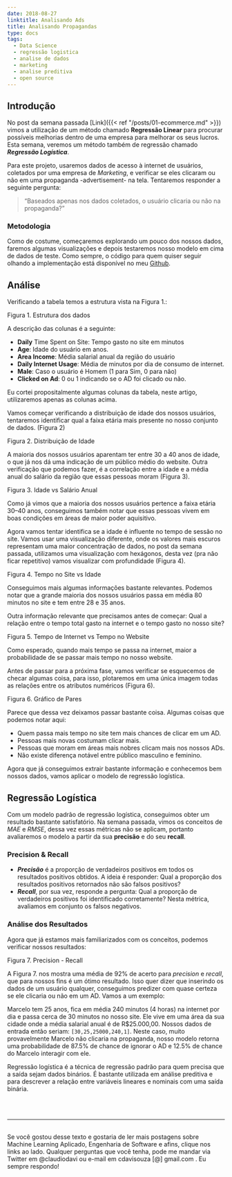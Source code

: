 ```yaml
---
date: 2018-08-27
linktitle: Analisando Ads
title: Analisando Propagandas
type: docs
tags:
  - Data Science
  - regressão logistica
  - analise de dados
  - marketing
  - analise preditiva
  - open source
---
```


## Introdução

No post da semana passada [Link]({{< ref "/posts/01-ecommerce.md" >}}) vimos a utilização de um método chamado **Regressão Linear** para procurar possíveis melhorias dentro de uma empresa para melhorar os seus lucros. Esta semana, veremos um método também de regressão chamado _**Regressão Logística**_.

Para este projeto, usaremos dados de acesso à internet de usuários, coletados por uma empresa de _Marketing_, e verificar se eles clicaram ou não em uma propaganda -advertisement- na tela. Tentaremos responder a seguinte pergunta:

> “Baseados apenas nos dados coletados, o usuário clicaria ou não na propaganda?”

### Metodologia

Como de costume, começaremos explorando um pouco dos nossos dados, faremos algumas visualizações e depois testaremos nosso modelo em cima de dados de teste. Como sempre, o código para quem quiser seguir olhando a implementação está disponível no meu [Github](http://github.com/claudiodavi).

## Análise

Verificando a tabela temos a estrutura vista na Figura 1.:

Figura 1. Estrutura dos dados

A descrição das colunas é a seguinte:

- **Daily** Time Spent on Site: Tempo gasto no site em minutos
- **Age**: Idade do usuário em anos.
- **Area Income**: Média salarial anual da região do usuário
- **Daily Internet Usage**: Média de minutos por dia de consumo de internet.
- **Male**: Caso o usuário é Homem (1 para Sim, 0 para não)
- **Clicked on Ad**: 0 ou 1 indicando se o AD foi clicado ou não.

Eu cortei propositalmente algumas colunas da tabela, neste artigo, utilizaremos apenas as colunas acima.

Vamos começar verificando a distribuição de idade dos nossos usuários, tentaremos identificar qual a faixa etária mais presente no nosso conjunto de dados. (Figura 2)

Figura 2. Distribuição de Idade

A maioria dos nossos usuários aparentam ter entre 30 a 40 anos de idade, o que já nos dá uma indicação de um público médio do website. Outra verificação que podemos fazer, é a correlação entre a idade e a média anual do salário da região que essas pessoas moram (Figura 3).

Figura 3. Idade vs Salário Anual

Como já vimos que a maioria dos nossos usuários pertence a faixa etária 30–40 anos, conseguimos também notar que essas pessoas vivem em boas condições em áreas de maior poder aquisitivo.

Agora vamos tentar identifica se a idade é influente no tempo de sessão no site. Vamos usar uma visualização diferente, onde os valores mais escuros representam uma maior concentração de dados, no post da semana passada, utilizamos uma visualização com hexágonos, desta vez (pra não ficar repetitivo) vamos visualizar com profundidade (Figura 4).

Figura 4. Tempo no Site vs Idade

Conseguimos mais algumas informações bastante relevantes. Podemos notar que a grande maioria dos nossos usuários passa em média 80 minutos no site e tem entre 28 e 35 anos.

Outra informação relevante que precisamos antes de começar: Qual a relação entre o tempo total gasto na internet e o tempo gasto no nosso site?

Figura 5. Tempo de Internet vs Tempo no Website

Como esperado, quando mais tempo se passa na internet, maior a probabilidade de se passar mais tempo no nosso website.

Antes de passar para a próxima fase, vamos verificar se esquecemos de checar algumas coisa, para isso, plotaremos em uma única imagem todas as relações entre os atributos numéricos (Figura 6).

Figura 6. Gráfico de Pares

Parece que dessa vez deixamos passar bastante coisa. Algumas coisas que podemos notar aqui:

- Quem passa mais tempo no site tem mais chances de clicar em um AD.
- Pessoas mais novas costumam clicar mais.
- Pessoas que moram em áreas mais nobres clicam mais nos nossos ADs.
- Não existe diferença notável entre público masculino e feminino.

Agora que já conseguimos extrair bastante informação e conhecemos bem nossos dados, vamos aplicar o modelo de regressão logística.

## Regressão Logística

Com um modelo padrão de regressão logística, conseguimos obter um resultado bastante satisfatório. Na semana passada, vimos os conceitos de _MAE_ e _RMSE_, dessa vez essas métricas não se aplicam, portanto avaliaremos o modelo a partir da sua **precisão** e do seu **recall**.

### Precision & Recall

- **_Precisão_** é a proporção de verdadeiros positivos em todos os resultados positivos obtidos. A ideia é responder: Qual a proporção dos resultados positivos retornados não são falsos positivos?
- **_Recall_**, por sua vez, responde a pergunta: Qual a proporção de verdadeiros positivos foi identificado corretamente? Nesta métrica, avaliamos em conjunto os falsos negativos.

### Análise dos Resultados

Agora que já estamos mais familiarizados com os conceitos, podemos verificar nossos resultados:

Figura 7. Precision - Recall

A Figura 7. nos mostra uma média de 92% de acerto para _precision_ e _recall_, que para nossos fins é um ótimo resultado. Isso quer dizer que inserindo os dados de um usuário qualquer, conseguimos predizer com quase certeza se ele clicaria ou não em um AD. Vamos a um exemplo:

Marcelo tem 25 anos, fica em média 240 minutos (4 horas) na internet por dia e passa cerca de 30 minutos no nosso site. Ele vive em uma área da sua cidade onde a média salarial anual é de R\$25.000,00. Nossos dados de entrada então seriam: `[30,25,25000,240,1]`. Neste caso, muito provavelmente Marcelo não clicaria na propaganda, nosso modelo retorna uma probabilidade de 87.5% de chance de ignorar o AD e 12.5% de chance do Marcelo interagir com ele.

Regressão logística é a técnica de regressão padrão para quem precisa que a saída sejam dados binários. É bastante utilizada em análise preditiva e para descrever a relação entre variáveis lineares e nominais com uma saída binária.

</br>
</br>

---

</br>
Se você gostou desse texto e gostaria de ler mais postagens sobre Machine Learning Aplicado, Engenharia de Software e afins, clique nos links ao lado. Qualquer perguntas que você tenha, pode me mandar via Twitter em @claudiodavi ou e-mail em cdavisouza [@] gmail.com . Eu sempre respondo!